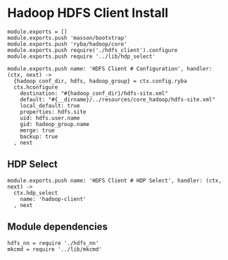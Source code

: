 
# Hadoop HDFS Client Install

    module.exports = []
    module.exports.push 'masson/bootstrap'
    module.exports.push 'ryba/hadoop/core'
    module.exports.push require('./hdfs_client').configure
    module.exports.push require '../lib/hdp_select'

    module.exports.push name: 'HDFS Client # Configuration', handler: (ctx, next) ->
      {hadoop_conf_dir, hdfs, hadoop_group} = ctx.config.ryba
      ctx.hconfigure
        destination: "#{hadoop_conf_dir}/hdfs-site.xml"
        default: "#{__dirname}/../resources/core_hadoop/hdfs-site.xml"
        local_default: true
        properties: hdfs.site
        uid: hdfs.user.name
        gid: hadoop_group.name
        merge: true
        backup: true
      , next

## HDP Select

    module.exports.push name: 'HDFS Client # HDP Select', handler: (ctx, next) ->
      ctx.hdp_select
        name: 'hadoop-client'
      , next



## Module dependencies

    hdfs_nn = require './hdfs_nn'
    mkcmd = require '../lib/mkcmd'
